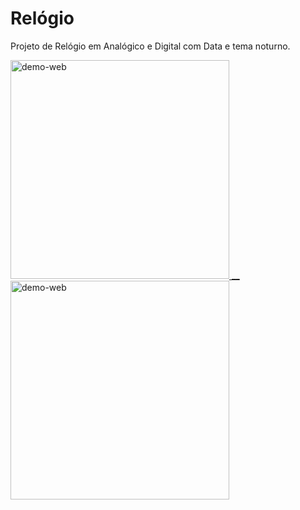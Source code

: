 # Relógio
 
Projeto de Relógio em Analógico e Digital com Data e tema noturno. 

 <div>
  <a href="https://github.com/Relogio">
    <img height="350" src="https://user-images.githubusercontent.com/87142746/130111469-10be71f6-a092-422e-9d92-d3fbafb0f8cb.gif" alt="demo-web" style="max-width:100%;"/>
   __
    <img height="350" src="" alt="demo-web" style="max-width:100%;"/>
</div>
